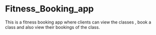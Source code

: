 # Fitness_Booking_app
This is a fitness booking app where clients can view the classes , book a class and also view their bookings of the class.
